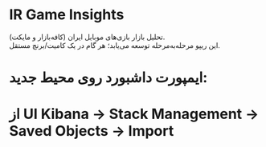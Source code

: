 <!-- ./README.md -->
# IR Game Insights
تحلیل بازار بازی‌های موبایل ایران (کافه‌بازار و مایکت).  
این ریپو مرحله‌به‌مرحله توسعه می‌یابد؛ هر گام در یک کامیت/برنچ مستقل.
# ایمپورت داشبورد روی محیط جدید:
# از UI Kibana → Stack Management → Saved Objects → Import